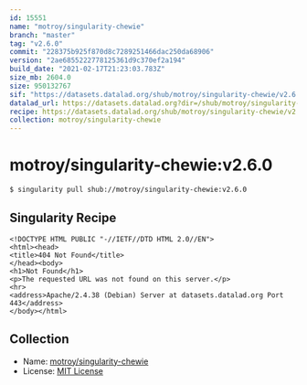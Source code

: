 ```yaml
---
id: 15551
name: "motroy/singularity-chewie"
branch: "master"
tag: "v2.6.0"
commit: "228375b925f870d8c7289251466dac250da68906"
version: "2ae6855222778125361d9c370ef2a194"
build_date: "2021-02-17T21:23:03.783Z"
size_mb: 2604.0
size: 950132767
sif: "https://datasets.datalad.org/shub/motroy/singularity-chewie/v2.6.0/2021-02-17-228375b9-2ae68552/2ae6855222778125361d9c370ef2a194.sif"
datalad_url: https://datasets.datalad.org?dir=/shub/motroy/singularity-chewie/v2.6.0/2021-02-17-228375b9-2ae68552/
recipe: https://datasets.datalad.org/shub/motroy/singularity-chewie/v2.6.0/2021-02-17-228375b9-2ae68552/Singularity
collection: motroy/singularity-chewie
---
```


# motroy/singularity-chewie:v2.6.0

```bash
$ singularity pull shub://motroy/singularity-chewie:v2.6.0
```

## Singularity Recipe

```singularity
<!DOCTYPE HTML PUBLIC "-//IETF//DTD HTML 2.0//EN">
<html><head>
<title>404 Not Found</title>
</head><body>
<h1>Not Found</h1>
<p>The requested URL was not found on this server.</p>
<hr>
<address>Apache/2.4.38 (Debian) Server at datasets.datalad.org Port 443</address>
</body></html>
```

## Collection

 - Name: [motroy/singularity-chewie](https://github.com/motroy/singularity-chewie)
 - License: [MIT License](https://api.github.com/licenses/mit)

